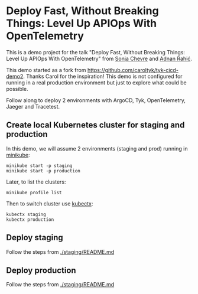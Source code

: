 # Deploy Fast, Without Breaking Things: Level Up APIOps With OpenTelemetry

This is a demo project for the talk "Deploy Fast, Without Breaking Things: Level Up APIOps With OpenTelemetry" from [Sonja Chevre](https://www.linkedin.com/in/sonjachevre/) and [Adnan Rahić](https://www.linkedin.com/in/adnanrahic/).

This demo started as a fork from https://github.com/caroltyk/tyk-cicd-demo2. Thanks Carol for the inspiration! This demo is not configured for running in a real production environment but just to explore what could be possible. 

Follow along to deploy 2 environments with ArgoCD, Tyk, OpenTelemetry, Jaeger and Tracetest. 

## Create local Kubernetes cluster for staging and production

 In this demo, we will assume 2 environments (staging and prod) running in [minikube](https://minikube.sigs.k8s.io/docs/start/):

```
minikube start -p staging
minikube start -p production
```

Later, to list the clusters:
```
minikube profile list
```

Then to switch cluster use [kubectx](https://github.com/ahmetb/kubectx):
```
kubectx staging
kubectx production
```

## Deploy staging

Follow the steps from [./staging/README.md](./staging/README.md)

## Deploy production

Follow the steps from [./staging/README.md](./production/README.md)